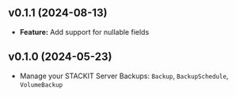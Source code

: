 ## v0.1.1 (2024-08-13)

- **Feature:** Add support for nullable fields

## v0.1.0 (2024-05-23)

- Manage your STACKIT Server Backups: `Backup`, `BackupSchedule`, `VolumeBackup`
